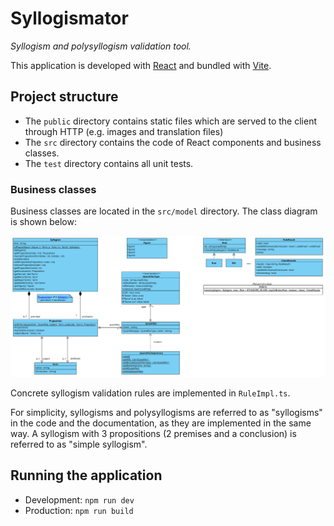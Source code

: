 # Syllogismator

*Syllogism and polysyllogism validation tool.*

This application is developed with [React](https://react.dev/) and bundled with [Vite](https://vite.dev/).

## Project structure

* The `public` directory contains static files which are served to the client through HTTP (e.g. images and translation files)
* The `src` directory contains the code of React components and business classes.
* The `test` directory contains all unit tests.

### Business classes

Business classes are located in the `src/model` directory. The class diagram is shown below:

![Class diagram](ClassDiagram.svg)

Concrete syllogism validation rules are implemented in `RuleImpl.ts`.

For simplicity, syllogisms and polysyllogisms are referred to as "syllogisms" in the code and the documentation, as they are implemented in the same way.
A syllogism with 3 propositions (2 premises and a conclusion) is referred to as "simple syllogism".

## Running the application

* Development: `npm run dev`
* Production: `npm run build`

